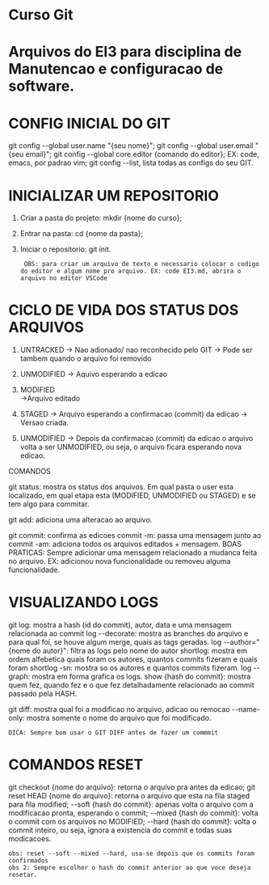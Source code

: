 # Curso Git 

# Arquivos do EI3 para disciplina de Manutencao e configuracao de software.

# CONFIG INICIAL DO GIT 

git config --global user.name "{seu nome}";
git config --global user.email "{seu email}";
git config --global core.editor {comando do editor}; EX: code, emacs, por padrao vim;
git config --list, lista todas as configs do seu GIT.

# INICIALIZAR UM REPOSITORIO

1. Criar a pasta do projeto: mkdir {nome do curso};
2. Entrar na pasta: cd {nome da pasta};
3. Iniciar o repositorio: git init.

        OBS: para criar um arquivo de texto e necessario colocar o codigo do editor e algum nome pro arquivo. EX: code EI3.md, abrira o arquivo no editor VSCode

# CICLO DE VIDA DOS STATUS DOS ARQUIVOS

1. UNTRACKED
-> Nao adionado/ nao reconhecido pelo GIT
-> Pode ser tambem quando o arquivo foi removido

2. UNMODIFIED 
-> Aquivo esperando a edicao

3. MODIFIED  
->Arquivo editado

4. STAGED
-> Arquivo esperando a confirmacao (commit) da edicao
-> Versao criada. 

5. UNMODIFIED 
-> Depois da confirmacao (commit) da edicao o arquivo volta a ser UNMODIFIED, ou seja, o arquivo ficara esperando nova edicao.

COMANDOS 

git status: mostra os status dos arquivos. Em qual pasta o user esta localizado, em qual etapa esta (MODIFIED, UNMODIFIED ou STAGED) e se tem algo para commitar.

git add: adiciona uma alteracao ao arquivo.

git commit: confirma as edicoes 
    commit -m: passa uma mensagem junto ao commit 
           -am: adiciona todos os arquivos editados + mensagem.
    BOAS PRATICAS: Sempre adicionar uma mensagem relacionado a mudanca feita no arquivo. EX: adicionou nova funcionalidade ou removeu alguma funcionalidade.


# VISUALIZANDO LOGS

git log: mostra a hash (id do commit), autor, data e uma mensagem relacionada ao commit
    log --decorate: mostra as branches do arquivo e para qual foi, se houve algum merge, quais as tags geradas.
    log --author="{nome do autor}": filtra as logs pelo nome do autor
    shortlog: mostra em ordem alfebetica quais foram os autores, quantos commits fizeram e quais foram
    shortlog -sn: mostra so os autores e quantos commits fizeram.
    log --graph: mostra em forma grafica os logs.
    show {hash do commit}: mostra quem fez, quando fez e o que fez detalhadamente relacionado ao commit passado pela HASH.

git diff: mostra qual foi a modificao no arquivo, adicao ou remocao 
        --name-only: mostra somente o nome do arquivo que foi modificado.

    DICA: Sempre bom usar o GIT DIFF antes de fazer um commmit    

# COMANDOS RESET

git checkout {nome do arquivo}: retorna o arquivo pra antes da edicao;
git reset HEAD {nome do arquivo}: retorna o arquivo que esta na fila staged para fila modified;
        --soft {hash do commit}: apenas volta o arquivo com a modificacao pronta, esperando o commit;
        --mixed {hash do commit}: volta o commit com os arquivos no MODIFIED;
        --hard {hash do commit}:  volta o commit inteiro, ou seja, ignora a existencia do commit e todas suas modicacoes. 
 
    obs: reset --soft --mixed --hard, usa-se depois que os commits foram confirmados
    obs 2: Sempre escolher o hash do commit anterior ao que voce deseja resetar. 
